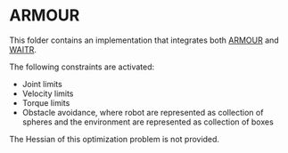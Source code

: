 # ARMOUR
This folder contains an implementation that integrates both [ARMOUR](https://roahmlab.github.io/armour/) and [WAITR](https://roahmlab.github.io/waitr-dev/).

The following constraints are activated:
- Joint limits
- Velocity limits
- Torque limits
- Obstacle avoidance, where robot are represented as collection of spheres and the environment are represented as collection of boxes

The Hessian of this optimization problem is not provided.